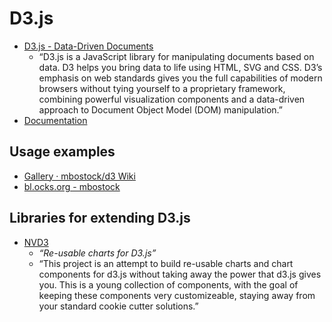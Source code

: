 # D3.js

- [D3.js - Data-Driven Documents](http://d3js.org/)
  - “D3.js is a JavaScript library for manipulating documents based on data. D3 helps you bring data to life using HTML, SVG and CSS. D3’s emphasis on web standards gives you the full capabilities of modern browsers without tying yourself to a proprietary framework, combining powerful visualization components and a data-driven approach to Document Object Model (DOM) manipulation.”
- [Documentation](https://github.com/mbostock/d3/wiki)


## Usage examples

- [Gallery · mbostock/d3 Wiki](https://github.com/mbostock/d3/wiki/Gallery)
- [bl.ocks.org - mbostock](http://bl.ocks.org/mbostock)



## Libraries for extending D3.js

- [NVD3](http://nvd3.org/)
  - _“Re-usable charts for D3.js”_
  - “This project is an attempt to build re-usable charts and chart components for d3.js without taking away the power that d3.js gives you. This is a young collection of components, with the goal of keeping these components very customizeable, staying away from your standard cookie cutter solutions.”
